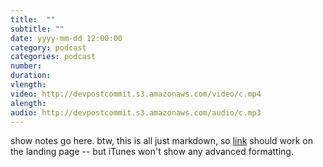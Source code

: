 ```yaml
---
title:  ""
subtitle: ""
date: yyyy-mm-dd 12:00:00
category: podcast
categories: podcast
number:
duration:
vlength:
video: http://devpostcommit.s3.amazonaws.com/video/c.mp4
alength:
audio: http://devpostcommit.s3.amazonaws.com/audio/c.mp3
---
```


show notes go here. btw, this is all just markdown, so [link](http://foo.bar) should work on the landing page -- but iTunes won't show any advanced formatting.